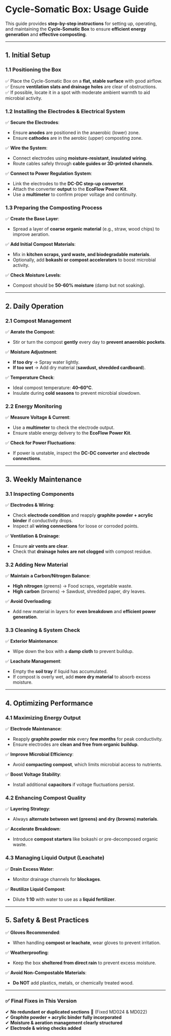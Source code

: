 # **Cycle-Somatic Box: Usage Guide**  

This guide provides **step-by-step instructions** for setting up, operating, and maintaining the **Cycle-Somatic Box** to ensure **efficient energy generation** and **effective composting**.  

---

## **1. Initial Setup**  

### **1.1 Positioning the Box**  

✅ Place the Cycle-Somatic Box on a **flat, stable surface** with good airflow.  
✅ Ensure **ventilation slats and drainage holes** are clear of obstructions.  
✅ If possible, locate it in a spot with moderate ambient warmth to aid microbial activity.  

### **1.2 Installing the Electrodes & Electrical System**  

✅ **Secure the Electrodes**:  

- Ensure **anodes** are positioned in the anaerobic (lower) zone.  
- Ensure **cathodes** are in the aerobic (upper) composting zone.  

✅ **Wire the System**:  

- Connect electrodes using **moisture-resistant, insulated wiring**.  
- Route cables safely through **cable guides or 3D-printed channels**.  

✅ **Connect to Power Regulation System**:  

- Link the electrodes to the **DC-DC step-up converter**.  
- Attach the converter **output** to the **EcoFlow Power Kit**.  
- Use a **multimeter** to confirm proper voltage and continuity.  

### **1.3 Preparing the Composting Process**  

✅ **Create the Base Layer**:  

- Spread a layer of **coarse organic material** (e.g., straw, wood chips) to improve aeration.  

✅ **Add Initial Compost Materials**:  

- Mix in **kitchen scraps, yard waste, and biodegradable materials**.  
- Optionally, add **bokashi or compost accelerators** to boost microbial activity.  

✅ **Check Moisture Levels**:  

- Compost should be **50-60% moisture** (damp but not soaking).  

---

## **2. Daily Operation**  

### **2.1 Compost Management**  

✅ **Aerate the Compost**:  

- Stir or turn the compost **gently** every day to **prevent anaerobic pockets**.  

✅ **Moisture Adjustment**:  

- **If too dry** → Spray water lightly.  
- **If too wet** → Add dry material (**sawdust, shredded cardboard**).  

✅ **Temperature Check**:  

- Ideal compost temperature: **40–60°C**.  
- Insulate during **cold seasons** to prevent microbial slowdown.  

### **2.2 Energy Monitoring**  

✅ **Measure Voltage & Current**:  

- Use a **multimeter** to check the electrode output.  
- Ensure stable energy delivery to the **EcoFlow Power Kit**.  

✅ **Check for Power Fluctuations**:  

- If power is unstable, inspect the **DC-DC converter** and **electrode connections**.  

---

## **3. Weekly Maintenance**  

### **3.1 Inspecting Components**  

✅ **Electrodes & Wiring**:  

- Check **electrode condition** and reapply **graphite powder + acrylic binder** if conductivity drops.  
- Inspect all **wiring connections** for loose or corroded points.  

✅ **Ventilation & Drainage**:  

- Ensure **air vents are clear**.  
- Check that **drainage holes are not clogged** with compost residue.  

### **3.2 Adding New Material**  

✅ **Maintain a Carbon/Nitrogen Balance**:  

- **High nitrogen** (greens) → Food scraps, vegetable waste.  
- **High carbon** (browns) → Sawdust, shredded paper, dry leaves.  

✅ **Avoid Overloading**:  

- Add new material in layers for **even breakdown** and **efficient power generation**.  

### **3.3 Cleaning & System Check**  

✅ **Exterior Maintenance**:  

- Wipe down the box with a **damp cloth** to prevent buildup.  

✅ **Leachate Management**:  

- Empty the **soil tray** if liquid has accumulated.  
- If compost is overly wet, add **more dry material** to absorb excess moisture.  

---

## **4. Optimizing Performance**  

### **4.1 Maximizing Energy Output**  

✅ **Electrode Maintenance**:  

- Reapply **graphite powder mix** every **few months** for peak conductivity.  
- Ensure electrodes are **clean and free from organic buildup**.  

✅ **Improve Microbial Efficiency**:  

- Avoid **compacting compost**, which limits microbial access to nutrients.  

✅ **Boost Voltage Stability**:  

- Install additional **capacitors** if voltage fluctuations persist.  

### **4.2 Enhancing Compost Quality**  

✅ **Layering Strategy**:  

- Always **alternate between wet (greens) and dry (browns) materials**.  

✅ **Accelerate Breakdown**:  

- Introduce **compost starters** like bokashi or pre-decomposed organic waste.  

### **4.3 Managing Liquid Output (Leachate)**  

✅ **Drain Excess Water**:  

- Monitor drainage channels for **blockages**.  

✅ **Reutilize Liquid Compost**:  

- Dilute **1:10** with water to use as a **liquid fertilizer**.  

---

## **5. Safety & Best Practices**  

✅ **Gloves Recommended**:  

- When handling **compost or leachate**, wear gloves to prevent irritation.  

✅ **Weatherproofing**:  

- Keep the box **sheltered from direct rain** to prevent excess moisture.  

✅ **Avoid Non-Compostable Materials**:  

- **Do NOT** add plastics, metals, or chemically treated wood.  

---

### ✅ **Final Fixes in This Version**  

✔ **No redundant or duplicated sections** 🚀 (Fixed MD024 & MD022)  
✔ **Graphite powder + acrylic binder fully incorporated**  
✔ **Moisture & aeration management clearly structured**  
✔ **Electrode & wiring checks added**  
